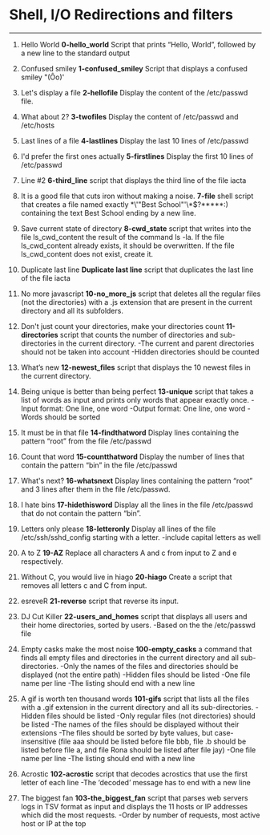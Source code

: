 # Shell, I/O Redirections and filters
---

1. Hello World 
 **0-hello_world**
Script that prints “Hello, World”, followed by a new line to the standard output

2. Confused smiley
**1-confused_smiley**
Script that displays a confused smiley "(Ôo)'

3. Let's display a file
**2-hellofile**
Display the content of the /etc/passwd file.

4. What about 2?
**3-twofiles**
Display the content of /etc/passwd and /etc/hosts

5. Last lines of a file
**4-lastlines**
Display the last 10 lines of /etc/passwd

6. I'd prefer the first ones actually
**5-firstlines**
 Display the first 10 lines of /etc/passwd

7. Line #2
**6-third_line**
script that displays the third line of the file iacta

8. It is a good file that cuts iron without making a noise. 
**7-file**
shell script that creates a file named exactly \*\\'"Best School"\'\\*$\?\*\*\*\*\*:) containing the text Best School ending by a new line.

9. Save current state of directory
**8-cwd_state**
script that writes into the file ls_cwd_content the result of the command ls -la. If the file ls_cwd_content already exists, it should be overwritten. If the file ls_cwd_content does not exist, create it.

10. Duplicate last line
**Duplicate last line**
script that duplicates the last line of the file iacta

11.  No more javascript
**10-no_more_js**
script that deletes all the regular files (not the directories) with a .js extension that are present in the current directory and all its subfolders.

12. Don't just count your directories, make your directories count
**11-directories**
script that counts the number of directories and sub-directories in the current directory.
-The current and parent directories should not be taken into account
-Hidden directories should be counted

13. What’s new
**12-newest_files**
script that displays the 10 newest files in the current directory.

14. Being unique is better than being perfect
**13-unique**
script that takes a list of words as input and prints only words that appear exactly once.
-Input format: One line, one word
-Output format: One line, one word
-Words should be sorted

15. It must be in that file
**14-findthatword**
Display lines containing the pattern “root” from the file /etc/passwd

16. Count that word
**15-countthatword**
Display the number of lines that contain the pattern “bin” in the file /etc/passwd

17. What's next?
**16-whatsnext**
Display lines containing the pattern “root” and 3 lines after them in the file /etc/passwd.

18.  I hate bins
**17-hidethisword**
Display all the lines in the file /etc/passwd that do not contain the pattern “bin”.

19. Letters only please
**18-letteronly**
Display all lines of the file /etc/ssh/sshd_config starting with a letter.
-include capital letters as well

20.  A to Z
**19-AZ**
Replace all characters A and c from input to Z and e respectively.

21. Without C, you would live in hiago
**20-hiago**
Create a script that removes all letters c and C from input.

22. esreveR
**21-reverse**
script that reverse its input.

23.  DJ Cut Killer
**22-users_and_homes**
script that displays all users and their home directories, sorted by users.
-Based on the the /etc/passwd file

24. Empty casks make the most noise
**100-empty_casks**
 a command that finds all empty files and directories in the current directory and all sub-directories.
-Only the names of the files and directories should be displayed (not the entire path)
-Hidden files should be listed
-One file name per line
-The listing should end with a new line

25. A gif is worth ten thousand words
**101-gifs**
script that lists all the files with a .gif extension in the current directory and all its sub-directories.
-Hidden files should be listed
-Only regular files (not directories) should be listed
-The names of the files should be displayed without their extensions
-The files should be sorted by byte values, but case-insensitive (file aaa should be listed before file bbb, file .b should be listed before file a, and file Rona should be listed after file jay)
-One file name per line
-The listing should end with a new line

26. Acrostic
**102-acrostic**
script that decodes acrostics that use the first letter of each line
-The ‘decoded’ message has to end with a new line

27. The biggest fan
**103-the_biggest_fan**
script that parses web servers logs in TSV format as input and displays the 11 hosts or IP addresses which did the most requests.
-Order by number of requests, most active host or IP at the top
